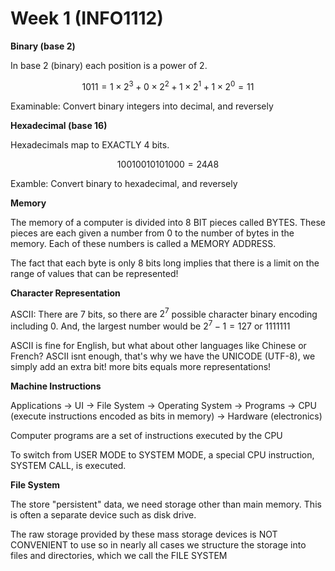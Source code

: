 # Week 1 (INFO1112)

**Binary (base 2)**

In base 2 (binary) each position is a power of 2.

$$1011=1\times 2^3 + 0\times 2^2 + 1\times 2^1 + 1\times 2^0=11$$

Examinable: Convert binary integers into decimal, and reversely

**Hexadecimal (base 16)**

Hexadecimals map to EXACTLY 4 bits.

$$10 0100 1010 1000=24A8$$

Examble: Convert binary to hexadecimal, and reversely

**Memory**

The memory of a computer is divided into 8 BIT pieces called BYTES. These pieces are each given a number from 0 to the number of bytes in the memory. Each of these numbers is called a MEMORY ADDRESS.

The fact that each byte is only 8 bits long implies that there is a limit on the range of values that can be represented!

**Character Representation**

ASCII: There are 7 bits, so there are $2^7$ possible character binary encoding including 0. And, the largest number would be $2^7-1=127$ or $1111111$

ASCII is fine for English, but what about other languages like Chinese or French? ASCII isnt enough, that's why we have the UNICODE (UTF-8), we simply add an extra bit! more bits equals more representations!

**Machine Instructions**

Applications -> UI -> File System -> Operating System -> Programs -> CPU (execute instructions encoded as bits in memory) -> Hardware (electronics)

Computer programs are a set of instructions executed by the CPU 

To switch from USER MODE to SYSTEM MODE, a special CPU instruction, SYSTEM CALL, is executed.

**File System**

The store "persistent" data, we need storage other than main memory. This is often a separate device such as disk drive.

The raw storage provided by these mass storage devices is NOT CONVENIENT to use so in nearly all cases we structure the storage into files and directories, which we call the FILE SYSTEM




